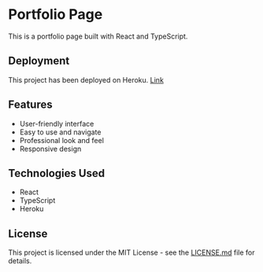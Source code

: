 # Portfolio Page

This is a portfolio page built with React and TypeScript.

## Deployment

This project has been deployed on Heroku.
[Link](https://ilmarportfolio.herokuapp.com/)

## Features

- User-friendly interface
- Easy to use and navigate
- Professional look and feel
- Responsive design

## Technologies Used

- React
- TypeScript
- Heroku

## License

This project is licensed under the MIT License - see the [LICENSE.md](LICENSE.md) file for details.
